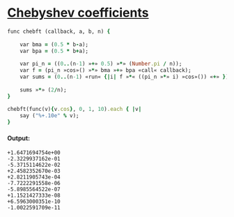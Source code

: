 [1]: http://rosettacode.org/wiki/Chebyshev_coefficients

# [Chebyshev coefficients][1]

```ruby
func chebft (callback, a, b, n) {
 
    var bma = (0.5 * b-a);
    var bpa = (0.5 * b+a);
 
    var pi_n = ((0..(n-1) »+» 0.5) »*» (Number.pi / n));
    var f = (pi_n »cos»() »*» bma »+» bpa «call« callback);
    var sums = (0..(n-1) «run« {|i| f »*« ((pi_n »*» i) »cos»()) «+» });
 
    sums »*» (2/n);
}
 
chebft(func(v){v.cos}, 0, 1, 10).each { |v|
    say ("%+.10e" % v);
}
```

#### Output:
```
+1.6471694754e+00
-2.3229937162e-01
-5.3715114622e-02
+2.4582352670e-03
+2.8211905743e-04
-7.7222291558e-06
-5.8985564522e-07
+1.1521427333e-08
+6.5963000351e-10
-1.0022591709e-11
```

